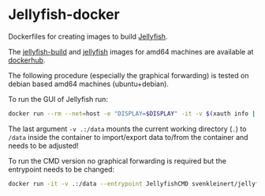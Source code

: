 # Jellyfish-docker
Dockerfiles for creating images to build [Jellyfish](https://github.com/FabianLangkabel/Jellyfish).

The [jellyfish-build](https://hub.docker.com/repository/docker/svenkleinert/jellyfish-build) and [jellyfish](https://hub.docker.com/repository/docker/svenkleinert/jellyfish) images for amd64 machines are available at [dockerhub](https://hub.docker.com/).

The following procedure (especially the graphical forwarding) is tested on debian based amd64 machines (ubuntu+debian).

To run the GUI of Jellyfish run:
```bash
docker run --rm --net=host -e "DISPLAY=$DISPLAY" -it -v $(xauth info | grep "Authority file" | awk '{ print $3 }'):/root/.Xauthority:ro  -v .:/data svenkleinert/jellyfish
```
The last argument `-v .:/data` mounts the current working directory (`.`) to `/data` inside the container to import/export data to/from the container and needs to be adjusted!

To run the CMD version no graphical forwarding is required but the entrypoint needs to be changed:
```bash
docker run -it -v .:/data --entrypoint JellyfishCMD svenkleinert/jellyfish
```
